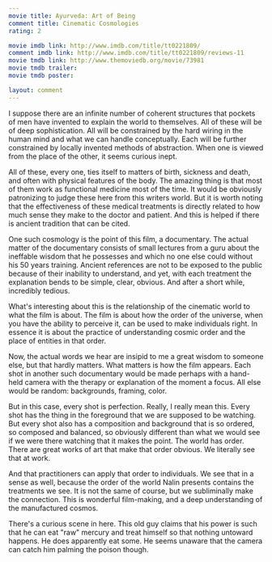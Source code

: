 ```yaml
---
movie title: Ayurveda: Art of Being
comment title: Cinematic Cosmologies
rating: 2

movie imdb link: http://www.imdb.com/title/tt0221809/
comment imdb link: http://www.imdb.com/title/tt0221809/reviews-11
movie tmdb link: http://www.themoviedb.org/movie/73981
movie tmdb trailer: 
movie tmdb poster: 

layout: comment
---
```


I suppose there are an infinite number of coherent structures that pockets of men have invented to explain the world to themselves. All of these will be of deep sophistication. All will be constrained by the hard wiring in the human mind and what we can handle conceptually. Each will be further constrained by locally invented methods of abstraction. When one is viewed from the place of the other, it seems curious inept.

All of these, every one, ties itself to matters of birth, sickness and death, and often with physical features of the body. The amazing thing is that most of them work as functional medicine most of the time. It would be obviously patronizing to judge these here from this writers world. But it is worth noting that the effectiveness of these medical treatments is directly related to how much sense they make to the doctor and patient. And this is helped if there is ancient tradition that can be cited.

One such cosmology is the point of this film, a documentary. The actual matter of the documentary consists of small lectures from a guru about the ineffable wisdom that he possesses and which no one else could without his 50 years training. Ancient references are not to be exposed to the public because of their inability to understand, and yet, with each treatment the explanation bends to be simple, clear, obvious. And after a short while, incredibly tedious.

What's interesting about this is the relationship of the cinematic world to what the film is about. The film is about how the order of the universe, when you have the ability to perceive it, can be used to make individuals right. In essence it is about the practice of understanding cosmic order and the place of entities in that order.

Now, the actual words we hear are insipid to me a great wisdom to someone else, but that hardly matters. What matters is how the film appears. Each shot in another such documentary would be made perhaps with a hand-held camera with the therapy or explanation of the moment a focus. All else would be random: backgrounds, framing, color.

But in this case, every shot is perfection. Really, I really mean this. Every shot has the thing in the foreground that we are supposed to be watching. But every shot also has a composition and background that is so ordered, so composed and balanced, so obviously different than what we would see if we were there watching that it makes the point. The world has order. There are great works of art that make that order obvious. We literally see that at work. 

And that practitioners can apply that order to individuals. We see that in a sense as well, because the order of the world Nalin presents contains the treatments we see. It is not the same of course, but we subliminally make the connection. This is wonderful film-making, and a deep understanding of the manufactured cosmos.

There's a curious scene in here. This old guy claims that his power is such that he can eat "raw" mercury and treat himself so that nothing untoward happens. He does apparently eat some. He seems unaware that the camera can catch him palming the poison though.